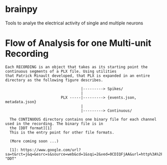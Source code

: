 brainpy
=======

Tools to analye the electrical activity of single and multiple neurons


Flow of Analysis for one Multi-unit Recording 
=======

    Each RECORDING is an object that takes as its starting point the continuous segments of a PLX file. Using utilities 
    that Patrick Minault developed, that PLX is expanded in an entire directory as the following figure describes.
                                
                                      |---------> Spikes/
                                      |
                             PLX -----|---------> {events.json, metadata.json}
                                      |
                                      |---------> Continuous/
                                      
      The CONTINUOUS directory contains one binary file for each channel used in the recording. The binary file is in 
      the [DDT format][1] 
      This is the entry point for other file formats.
      
      (More coming soon ...)

      [1]: https://www.google.com/url?sa=t&rct=j&q=&esrc=s&source=web&cd=1&sqi=2&ved=0CDIQFjAA&url=http%3A%2F%2Fhardcarve.com%2Fwikipic%2FPlexonDataFileStructureDocumentation.pdf&ei=dOErUYGJApG40gGjqIHQCg&usg=AFQjCNHphGduyd9kn_63YloIMozPHJ3csw&sig2=em4uWMyFlNfnsKt5y1y6rA&bvm=bv.42768644,d.dmQ "DDT"

